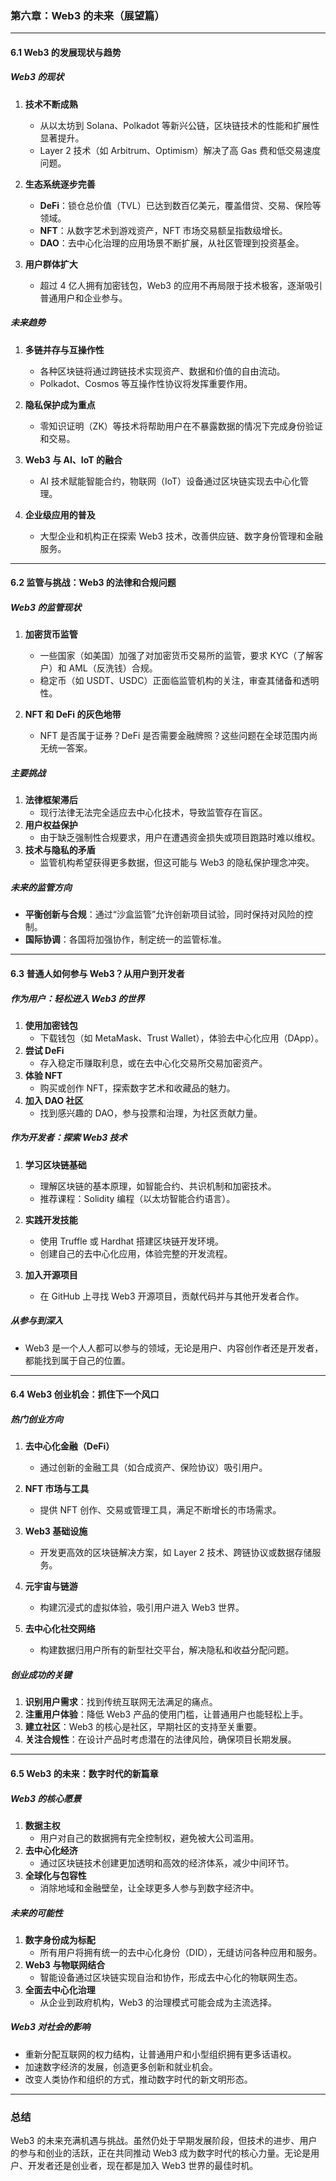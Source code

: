 ### **第六章：Web3 的未来（展望篇）**

---

#### **6.1 Web3 的发展现状与趋势**

##### **Web3 的现状**
1. **技术不断成熟**
    - 从以太坊到 Solana、Polkadot 等新兴公链，区块链技术的性能和扩展性显著提升。
    - Layer 2 技术（如 Arbitrum、Optimism）解决了高 Gas 费和低交易速度问题。

2. **生态系统逐步完善**
    - **DeFi**：锁仓总价值（TVL）已达到数百亿美元，覆盖借贷、交易、保险等领域。
    - **NFT**：从数字艺术到游戏资产，NFT 市场交易额呈指数级增长。
    - **DAO**：去中心化治理的应用场景不断扩展，从社区管理到投资基金。

3. **用户群体扩大**
    - 超过 4 亿人拥有加密钱包，Web3 的应用不再局限于技术极客，逐渐吸引普通用户和企业参与。

##### **未来趋势**
1. **多链并存与互操作性**
    - 各种区块链将通过跨链技术实现资产、数据和价值的自由流动。
    - Polkadot、Cosmos 等互操作性协议将发挥重要作用。

2. **隐私保护成为重点**
    - 零知识证明（ZK）等技术将帮助用户在不暴露数据的情况下完成身份验证和交易。

3. **Web3 与 AI、IoT 的融合**
    - AI 技术赋能智能合约，物联网（IoT）设备通过区块链实现去中心化管理。

4. **企业级应用的普及**
    - 大型企业和机构正在探索 Web3 技术，改善供应链、数字身份管理和金融服务。

---

#### **6.2 监管与挑战：Web3 的法律和合规问题**

##### **Web3 的监管现状**
1. **加密货币监管**
    - 一些国家（如美国）加强了对加密货币交易所的监管，要求 KYC（了解客户）和 AML（反洗钱）合规。
    - 稳定币（如 USDT、USDC）正面临监管机构的关注，审查其储备和透明性。

2. **NFT 和 DeFi 的灰色地带**
    - NFT 是否属于证券？DeFi 是否需要金融牌照？这些问题在全球范围内尚无统一答案。

##### **主要挑战**
1. **法律框架滞后**
    - 现行法律无法完全适应去中心化技术，导致监管存在盲区。
2. **用户权益保护**
    - 由于缺乏强制性合规要求，用户在遭遇资金损失或项目跑路时难以维权。
3. **技术与隐私的矛盾**
    - 监管机构希望获得更多数据，但这可能与 Web3 的隐私保护理念冲突。

##### **未来的监管方向**
- **平衡创新与合规**：通过“沙盒监管”允许创新项目试验，同时保持对风险的控制。
- **国际协调**：各国将加强协作，制定统一的监管标准。

---

#### **6.3 普通人如何参与 Web3？从用户到开发者**

##### **作为用户：轻松进入 Web3 的世界**
1. **使用加密钱包**
    - 下载钱包（如 MetaMask、Trust Wallet），体验去中心化应用（DApp）。
2. **尝试 DeFi**
    - 存入稳定币赚取利息，或在去中心化交易所交易加密资产。
3. **体验 NFT**
    - 购买或创作 NFT，探索数字艺术和收藏品的魅力。
4. **加入 DAO 社区**
    - 找到感兴趣的 DAO，参与投票和治理，为社区贡献力量。

##### **作为开发者：探索 Web3 技术**
1. **学习区块链基础**
    - 理解区块链的基本原理，如智能合约、共识机制和加密技术。
    - 推荐课程：Solidity 编程（以太坊智能合约语言）。

2. **实践开发技能**
    - 使用 Truffle 或 Hardhat 搭建区块链开发环境。
    - 创建自己的去中心化应用，体验完整的开发流程。

3. **加入开源项目**
    - 在 GitHub 上寻找 Web3 开源项目，贡献代码并与其他开发者合作。

##### **从参与到深入**
- Web3 是一个人人都可以参与的领域，无论是用户、内容创作者还是开发者，都能找到属于自己的位置。

---

#### **6.4 Web3 创业机会：抓住下一个风口**

##### **热门创业方向**
1. **去中心化金融（DeFi）**
    - 通过创新的金融工具（如合成资产、保险协议）吸引用户。

2. **NFT 市场与工具**
    - 提供 NFT 创作、交易或管理工具，满足不断增长的市场需求。

3. **Web3 基础设施**
    - 开发更高效的区块链解决方案，如 Layer 2 技术、跨链协议或数据存储服务。

4. **元宇宙与链游**
    - 构建沉浸式的虚拟体验，吸引用户进入 Web3 世界。

5. **去中心化社交网络**
    - 构建数据归用户所有的新型社交平台，解决隐私和收益分配问题。

##### **创业成功的关键**
1. **识别用户需求**：找到传统互联网无法满足的痛点。
2. **注重用户体验**：降低 Web3 产品的使用门槛，让普通用户也能轻松上手。
3. **建立社区**：Web3 的核心是社区，早期社区的支持至关重要。
4. **关注合规性**：在设计产品时考虑潜在的法律风险，确保项目长期发展。

---

#### **6.5 Web3 的未来：数字时代的新篇章**

##### **Web3 的核心愿景**
1. **数据主权**
    - 用户对自己的数据拥有完全控制权，避免被大公司滥用。
2. **去中心化经济**
    - 通过区块链技术创建更加透明和高效的经济体系，减少中间环节。
3. **全球化与包容性**
    - 消除地域和金融壁垒，让全球更多人参与到数字经济中。

##### **未来的可能性**
1. **数字身份成为标配**
    - 所有用户将拥有统一的去中心化身份（DID），无缝访问各种应用和服务。
2. **Web3 与物联网结合**
    - 智能设备通过区块链实现自治和协作，形成去中心化的物联网生态。
3. **全面去中心化治理**
    - 从企业到政府机构，Web3 的治理模式可能会成为主流选择。

##### **Web3 对社会的影响**
- 重新分配互联网的权力结构，让普通用户和小型组织拥有更多话语权。
- 加速数字经济的发展，创造更多创新和就业机会。
- 改变人类协作和组织的方式，推动数字时代的新文明形态。

---

### **总结**
Web3 的未来充满机遇与挑战。虽然仍处于早期发展阶段，但技术的进步、用户的参与和创业的活跃，正在共同推动 Web3 成为数字时代的核心力量。无论是用户、开发者还是创业者，现在都是加入 Web3 世界的最佳时机。
